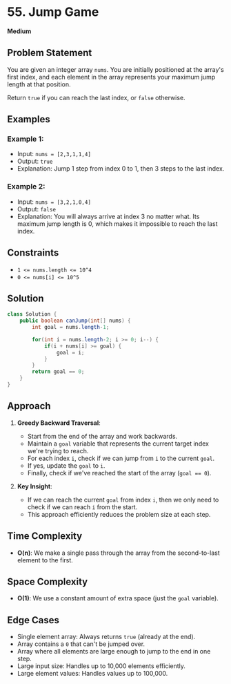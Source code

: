 # 55. Jump Game
**Medium**

## Problem Statement
You are given an integer array `nums`. You are initially positioned at the array's first index, and each element in the array represents your maximum jump length at that position.

Return `true` if you can reach the last index, or `false` otherwise.

## Examples
### Example 1:
- Input: `nums = [2,3,1,1,4]`
- Output: `true`
- Explanation: Jump 1 step from index 0 to 1, then 3 steps to the last index.

### Example 2:
- Input: `nums = [3,2,1,0,4]`
- Output: `false`
- Explanation: You will always arrive at index 3 no matter what. Its maximum jump length is 0, which makes it impossible to reach the last index.

## Constraints
- `1 <= nums.length <= 10^4`
- `0 <= nums[i] <= 10^5`

## Solution
```java
class Solution {
    public boolean canJump(int[] nums) {
        int goal = nums.length-1;

        for(int i = nums.length-2; i >= 0; i--) {
            if(i + nums[i] >= goal) {
                goal = i;
            }
        }
        return goal == 0;
    }
}
```

## Approach
1. **Greedy Backward Traversal**:
   - Start from the end of the array and work backwards.
   - Maintain a `goal` variable that represents the current target index we're trying to reach.
   - For each index `i`, check if we can jump from `i` to the current `goal`.
   - If yes, update the `goal` to `i`.
   - Finally, check if we've reached the start of the array (`goal == 0`).

2. **Key Insight**:
   - If we can reach the current `goal` from index `i`, then we only need to check if we can reach `i` from the start.
   - This approach efficiently reduces the problem size at each step.

## Time Complexity
- **O(n)**: We make a single pass through the array from the second-to-last element to the first.

## Space Complexity
- **O(1)**: We use a constant amount of extra space (just the `goal` variable).

## Edge Cases
- Single element array: Always returns `true` (already at the end).
- Array contains a `0` that can't be jumped over.
- Array where all elements are large enough to jump to the end in one step.
- Large input size: Handles up to 10,000 elements efficiently.
- Large element values: Handles values up to 100,000.